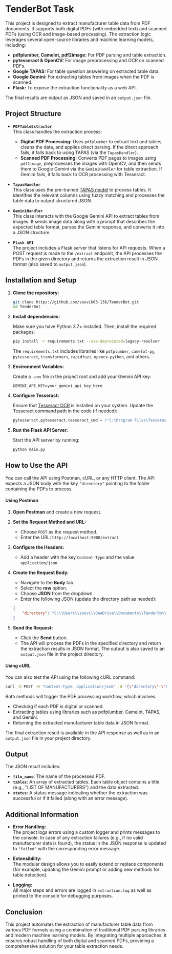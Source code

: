 # TenderBot Task

This project is designed to extract manufacturer table data from PDF documents. It supports both digital PDFs (with embedded text) and scanned PDFs (using OCR and image-based processing). The extraction logic leverages several open-source libraries and machine learning models, including:

- **pdfplumber, Camelot, pdf2image:** For PDF parsing and table extraction.
- **pytesseract & OpenCV:** For image preprocessing and OCR on scanned PDFs.
- **Google TAPAS:** For table question answering on extracted table data.
- **Google Gemini:** For extracting tables from images when the PDF is scanned.
- **Flask:** To expose the extraction functionality as a web API.

The final results are output as JSON and saved in an `output.json` file.

## Project Structure

- **`PDFTableExtractor`**  
  This class handles the extraction process:
  - **Digital PDF Processing:** Uses `pdfplumber` to extract text and tables, cleans the data, and applies direct parsing. If the direct approach fails, it falls back to using TAPAS (via the `TapasHandler`).
  - **Scanned PDF Processing:** Converts PDF pages to images using `pdf2image`, preprocesses the images with OpenCV, and then sends them to Google Gemini via the `GeminiHandler` for table extraction. If Gemini fails, it falls back to OCR processing with Tesseract.

- **`TapasHandler`**  
  This class uses the pre-trained [TAPAS model](https://huggingface.co/google/tapas-base-finetuned-wtq) to process tables. It identifies the relevant columns using fuzzy matching and processes the table data to output structured JSON.

- **`GeminiHandler`**  
  This class interacts with the Google Gemini API to extract tables from images. It sends image data along with a prompt that describes the expected table format, parses the Gemini response, and converts it into a JSON structure.

- **`Flask API`**  
  The project includes a Flask server that listens for API requests. When a POST request is made to the `/extract` endpoint, the API processes the PDFs in the given directory and returns the extraction result in JSON format (also saved to `output.json`).

## Installation and Setup

1. **Clone the repository:**

   ```bash
   git clone https://github.com/souvik03-136/TenderBot.git
   cd TenderBot
   ```

2. **Install dependencies:**

   Make sure you have Python 3.7+ installed. Then, install the required packages:

   ```bash
   pip install -r requirements.txt --use-deprecated=legacy-resolver          
   ```

   The `requirements.txt` includes libraries like `pdfplumber`, `camelot-py`, `pytesseract`, `transformers`, `rapidfuzz`, `opencv-python`, and others.

3. **Environment Variables:**

   Create a `.env` file in the project root and add your Gemini API key:

   ```env
   GEMINI_API_KEY=your_gemini_api_key_here
   ```

4. **Configure Tesseract:**

   Ensure that [Tesseract OCR](https://github.com/tesseract-ocr/tesseract) is installed on your system. Update the Tesseract command path in the code (if needed):

   ```python
   pytesseract.pytesseract.tesseract_cmd = r'C:\Program Files\Tesseract-OCR\tesseract.exe'
   ```

5. **Run the Flask API Server:**

   Start the API server by running:

   ```bash
   python main.py
   ```

 
## How to Use the API

You can call the API using Postman, cURL, or any HTTP client. The API expects a JSON body with the key `"directory"` pointing to the folder containing the PDFs to process.

#### Using Postman

1. **Open Postman** and create a new request.
2. **Set the Request Method and URL:**  
   - Choose `POST` as the request method.
   - Enter the URL: `http://localhost:5000/extract`
3. **Configure the Headers:**  
   - Add a header with the key `Content-Type` and the value `application/json`.
4. **Create the Request Body:**  
   - Navigate to the **Body** tab.
   - Select the **raw** option.
   - Choose **JSON** from the dropdown.
   - Enter the following JSON (update the directory path as needed):

   ```json
   {
       "directory": "C:\\Users\\souvi\\OneDrive\\Documents\\TenderBot\\Pdf"
   }
   ```

5. **Send the Request:**  
   - Click the **Send** button.
   - The API will process the PDFs in the specified directory and return the extraction results in JSON format. The output is also saved to an `output.json` file in the project directory.

#### Using cURL

You can also test the API using the following cURL command:

```bash
curl -X POST -H "Content-Type: application/json" -d "{\"directory\":\"C:\\\\Users\\\\souvi\\\\OneDrive\\\\Documents\\\\TenderBot\\\\Pdf\"}" http://localhost:5000/extract
```

Both methods will trigger the PDF processing workflow, which involves:
- Checking if each PDF is digital or scanned.
- Extracting tables using libraries such as pdfplumber, Camelot, TAPAS, and Gemini.
- Returning the extracted manufacturer table data in JSON format.

The final extraction result is available in the API response as well as in an `output.json` file in your project directory.
## Output

The JSON result includes:
- **`file_name`**: The name of the processed PDF.
- **`tables`**: An array of extracted tables. Each table object contains a title (e.g., "LIST OF MANUFACTURERS") and the data extracted.
- **`status`**: A status message indicating whether the extraction was successful or if it failed (along with an error message).

## Additional Information

- **Error Handling:**  
  The project logs errors using a custom logger and prints messages to the console. In case of any extraction failures (e.g., if no valid manufacturer data is found), the status in the JSON response is updated to `"failed"` with the corresponding error message.

- **Extensibility:**  
  The modular design allows you to easily extend or replace components (for example, updating the Gemini prompt or adding new methods for table detection).

- **Logging:**  
  All major steps and errors are logged in `extraction.log` as well as printed to the console for debugging purposes.

## Conclusion

This project automates the extraction of manufacturer table data from various PDF formats using a combination of traditional PDF parsing libraries and modern machine learning models. By integrating multiple approaches, it ensures robust handling of both digital and scanned PDFs, providing a comprehensive solution for your table extraction needs.


